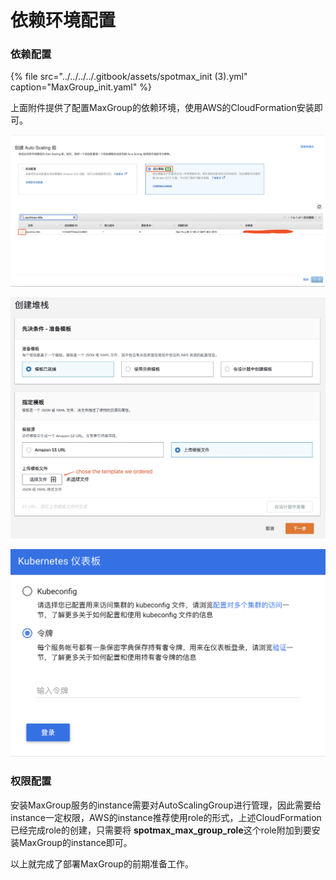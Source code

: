 # 依赖环境配置

### 依赖配置

{% file src="../../../../.gitbook/assets/spotmax\_init \(3\).yml" caption="MaxGroup\_init.yaml" %}

上面附件提供了配置MaxGroup的依赖环境，使用AWS的CloudFormation安装即可。

![](../../../../.gitbook/assets/image%20%2821%29.png)



![](../../../../.gitbook/assets/1568270337543.jpg)



![](../../../../.gitbook/assets/image%20%2858%29.png)

### 权限配置

安装MaxGroup服务的instance需要对AutoScalingGroup进行管理，因此需要给instance一定权限，AWS的instance推荐使用role的形式，上述CloudFormation已经完成role的创建，只需要将 **spotmax\_max\_group\_role**这个role附加到要安装MaxGroup的instance即可。

以上就完成了部署MaxGroup的前期准备工作。

